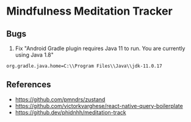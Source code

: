 # Mindfulness Meditation Tracker

## Bugs
1. Fix "Android Gradle plugin requires Java 11 to run. You are currently using Java 1.8"
```
org.gradle.java.home=C:\\Program Files\\Java\\jdk-11.0.17
```

## References
- https://github.com/pmndrs/zustand
- https://github.com/victorkvarghese/react-native-query-boilerplate
- https://github.dev/phidnhh/meditation-track
